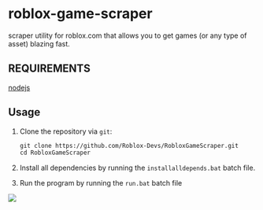 # roblox-game-scraper
scraper utility for roblox.com that allows you to get games (or any type of asset) blazing fast.

## REQUIREMENTS
[nodejs](https://nodejs.org/en)

## Usage
1. Clone the repository via `git`:

    ```txt
    git clone https://github.com/Roblox-Devs/RobloxGameScraper.git
    cd RobloxGameScraper
    ```
2. Install all dependencies by running the `installalldepends.bat` batch file.
3. Run the program by running the `run.bat` batch file


![](https://media.discordapp.net/attachments/1071454824329129994/1110686414925987980/mg_approved.gif)
